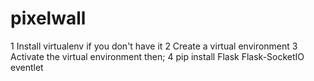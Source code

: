 # pixelwall


1 Install virtualenv if you don't have it
2 Create a virtual environment
3 Activate the virtual environment
then;
4 pip install Flask Flask-SocketIO eventlet

